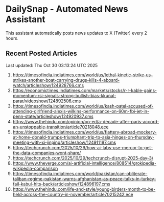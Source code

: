 # DailySnap - Automated News Assistant

This assistant automatically posts news updates to X (Twitter) every 2 hours.

## Recent Posted Articles

Last updated: Thu Oct 30 03:13:24 UTC 2025

1. https://timesofindia.indiatimes.com/world/us/lethal-kinetic-strike-us-strikes-another-boat-carrying-drugs-kills-4-aboard-watch/articleshow/124928766.cms
2. https://economictimes.indiatimes.com/markets/stocks/r-r-kable-gains-momentum-rsi-signals-strong-bullish-bias-kkunal-parar/videoshow/124892506.cms
3. https://timesofindia.indiatimes.com/world/us/kash-patel-accused-of-attending-girlfriend-alexis-wilkins-performance-on-60m-fbi-jet-in-penn-state/articleshow/124920937.cms
4. https://www.thehindu.com/opinion/op-ed/a-decade-after-paris-accord-an-unstoppable-transition/article70218048.ece
5. https://timesofindia.indiatimes.com/world/us/flattery-abroad-mockery-at-home-donald-trumps-triumphant-trip-to-asia-hinges-on-thursday-meeting-with-xi-jinping/articleshow/124911187.cms
6. https://techcrunch.com/2025/10/29/how-ai-labs-use-mercor-to-get-the-data-companies-wont-share/
7. https://techcrunch.com/2025/10/29/techcrunch-disrupt-2025-day-3/
8. https://www.theverge.com/ai-artificial-intelligence/808514/grokipedia-wikipedia-comparison
9. https://timesofindia.indiatimes.com/world/pakistan/can-obliterate-taliban-regime-pakistan-warns-afghanistan-as-peace-talks-in-turkey-fail-kabul-hits-back/articleshow/124896197.cms
10. https://www.thehindu.com/life-and-style/young-birders-month-to-be-held-across-the-country-in-november/article70215242.ece
